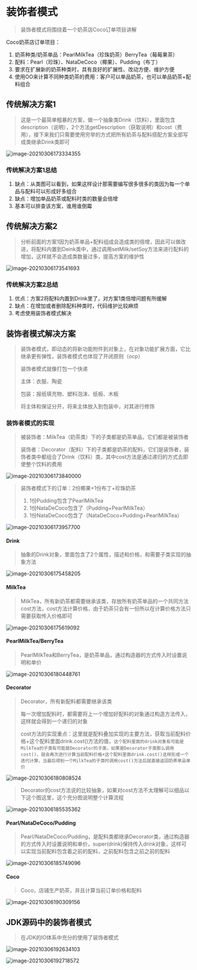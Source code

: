 # 装饰者模式

> 装饰者模式将围绕着一个奶茶店Coco订单项目讲解

Coco奶茶店订单项目：

1. 奶茶种类/奶茶单品：PearlMilkTea（珍珠奶茶）BerryTea（莓莓果茶）
2. 配料：Pearl（珍珠）、NataDeCoco（椰果）、Pudding（布丁）
3. 要求在扩展新的奶茶种类时，具有良好的扩展性、改动方便、维护方便
4. 使用OO来计算不同种类奶茶的费用：客户可以单品奶茶，也可以单品奶茶+配料组合

## 传统解决方案1

> 这是一个最简单粗暴的方案，做一个抽象类Drink（饮料），里面包含description（说明），2个方法getDescription（获取说明）和cost（费用），接下来我们只需要使用穷举的方式把所有奶茶与配料搭配方案全部写成类继承Drink类即可

![image-20210306173334355](./images/image-20210306173334355.png)

### 传统解决方案1总结

1. 缺点：从类图可以看到，如果这样设计那需要编写很多很多的类因为每一个单品与配料可以形成好多组合
2. 缺点：增加单品奶茶或配料时类的数量会倍增
3. 基本可以排查该方案，谁用谁倒霉

## 传统解决方案2

> 分析前面的方案1因为奶茶单品+配料组成会造成类的倍增，因此可以做改进，将配料内置到Deink类中，通过调用setMilk/setSoy方法来进行配料的增加，这样就不会造成类数量过多，提高方案的维护性

![image-20210306173541693](./images/image-20210306173541693.png)

### 传统解决方案2总结

1. 优点：方案2将配料内置到Drink里了，对方案1类倍增问题有所缓解
2. 缺点：在增加或者删除配料种类时，代码维护比较麻烦
3. 考虑使用装饰者模式解决

## 装饰者模式解决方案

> 装饰者模式，即动态的将新功能附件到对象上，在对象功能扩展方面，它比继承更有弹性，装饰者模式也体现了开闭原则（ocp）
>
> 装饰者模式就像打包一个快递
>
> 主体：衣服、陶瓷
>
> 包装：报纸填充物、塑料泡沫、纸板、木板
>
> 将主体和保证分开，将来主体放入到包装中，对其进行修饰

### 装饰者模式的实现

> 被装饰者：MilkTea（奶茶类）下的子类都是奶茶单品，它们都是被装饰者
>
> 装饰者：Decorator（配料）下的子类都是奶茶的配料，它们是装饰者，装饰者类中都组合了Drink（饮料）类，其中cost方法是通过递归的方式去即使整个饮料的费用

![image-20210306173840000](./images/image-20210306173840000.png)

> 装饰者模式下的订单：2份椰果+1份布丁+珍珠奶茶
>
> 1. 1份Pudding包含了PearlMilkTea
> 2. 1份NataDeCoco包含了（Pudding+PearlMilkTea）
> 3. 1份NataDeCoco包含了（NataDeCoco+Pudding+PearlMilkTea）

![image-20210306173957700](./images/image-20210306173957700.png)

#### Drink

> 抽象的Drink对象，里面包含了2个属性，描述和价格，和需要子类实现的抽象方法

![image-20210306175458205](./images/image-20210306175458205.png)

#### MilkTea

> MilkTea，所有新奶茶都需要继承该类，存放所有奶茶单品的一个共同方法cost方法，cost方法计算价格，由于奶茶只会有一份所以在计算价格方法只需要获取传入价格即可

![image-20210306175619092](./images/image-20210306175619092.png)

#### PearlMilkTea/BerryTea

>PearlMilkTea和BerryTea，是奶茶单品，通过构造器的方式传入时设置说明和单价

![image-20210306180448761](./images/image-20210306180021014.png)

#### Decorator

> Decorator，所有新配料都需要继承该类
>
> 每一次增加配料时，都需要将上一个增加好配料的对象通过构造方法传入，这样就会得到一个递归的对象
>
> cost方法的实现重点：这里就是配料叠加实现的主要方法，获取当前配料价格+这个配料里面drink.cost()方法的值，`这个配料里面的drink对象有可能是MilkTea的子类有可能是Decorator的子类，如果是Decorator子类那么调用cost()，就会再次进行计算当前配料价格+这个配料里面drink.cost()这样形成一个迭代计算，当最后得到一个MilkTea的子类时调用cost()方法后就直接返回奶茶单品单价`

![image-20210306180808524](./images/image-20210306180808524.png)

> Decorator的cost方法说的比较抽象，如果对cost方法不太理解可以细品以下这个图这里，这个充分图说明整个计算流程

![image-20210306185535362](./images/image-20210306185535362.png)

#### Pearl/NataDeCoco/Pudding

> Pearl/NataDeCoco/Pudding，是配料类都继承Decorator类，通过构造器的方式传入时设置说明和单价，super(drink)保持传入drink对象，这样可以实现当前配料包含着之前的配料，之前配料包含之前之前的配料

![image-20210306185749096](./images/image-20210306185749096.png)

#### Coco

> Coco，店铺生产奶茶，并且计算当前订单价格和配料

![image-20210306190309156](./images/image-20210306190309156.png)

## JDK源码中的装饰者模式

> 在JDK的IO体系中充分的使用了装饰者模式

![image-20210306192634103](./images/image-20210306192634103.png)

![image-20210306192718572](./images/image-20210306192718572.png)

